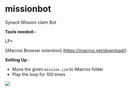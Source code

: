 # missionbot
Synack Mission claim Bot

__Tools needed:-__

LP+

[iMacros Browser extention] (https://imacros.net/download/)


__Setting Up__:-

- Move the given `mission.iim` to iMacros folder
- Play the loop for _100_ times

<img src="https://i.imgur.com/YfdT0wX.png">
